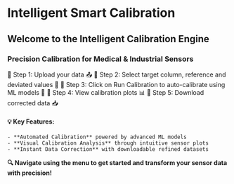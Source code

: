# Intelligent Smart Calibration

## Welcome to the **Intelligent Calibration Engine** 
### Precision Calibration for Medical & Industrial Sensors  

🔹 Step 1: Upload your data 📤 
🔹 Step 2: Select target column, reference and deviated values 🎯 
🔹 Step 3: Click on Run Calibration to auto-calibrate using ML models 🤖 
🔹 Step 4: View calibration plots 📊 
🔹 Step 5: Download corrected data 📥  

#### **💡 Key Features:**  
    - **Automated Calibration** powered by advanced ML models  
    - **Visual Calibration Analysis** through intuitive sensor plots  
    - **Instant Data Correction** with downloadable refined datasets  

**🔍 Navigate using the menu to get started and transform your sensor data with precision!**
